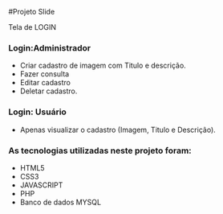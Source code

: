 #Projeto Slide

Tela de LOGIN

### Login:Administrador 
* Criar cadastro de imagem com Titulo e descrição.
* Fazer consulta
* Editar cadastro
* Deletar cadastro.

### Login: Usuário

* Apenas visualizar o cadastro (Imagem, Titulo e Descrição).


### As tecnologias utilizadas neste projeto foram:
* HTML5
* CSS3
* JAVASCRIPT
* PHP
* Banco de dados MYSQL


